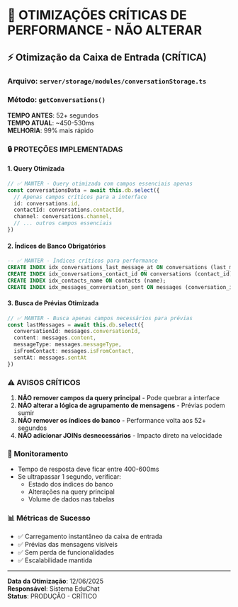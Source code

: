 # 🚨 OTIMIZAÇÕES CRÍTICAS DE PERFORMANCE - NÃO ALTERAR

## ⚡ Otimização da Caixa de Entrada (CRÍTICA)

### Arquivo: `server/storage/modules/conversationStorage.ts`
### Método: `getConversations()`

**TEMPO ANTES**: 52+ segundos  
**TEMPO ATUAL**: ~450-530ms  
**MELHORIA**: 99% mais rápido

### 🔒 PROTEÇÕES IMPLEMENTADAS

#### 1. Query Otimizada
```typescript
// ✅ MANTER - Query otimizada com campos essenciais apenas
const conversationsData = await this.db.select({
  // Apenas campos críticos para a interface
  id: conversations.id,
  contactId: conversations.contactId,
  channel: conversations.channel,
  // ... outros campos essenciais
})
```

#### 2. Índices de Banco Obrigatórios
```sql
-- ✅ MANTER - Índices críticos para performance
CREATE INDEX idx_conversations_last_message_at ON conversations (last_message_at DESC);
CREATE INDEX idx_conversations_contact_id ON conversations (contact_id);
CREATE INDEX idx_contacts_name ON contacts (name);
CREATE INDEX idx_messages_conversation_sent ON messages (conversation_id, sent_at DESC);
```

#### 3. Busca de Prévias Otimizada
```typescript
// ✅ MANTER - Busca apenas campos necessários para prévias
const lastMessages = await this.db.select({
  conversationId: messages.conversationId,
  content: messages.content,
  messageType: messages.messageType,
  isFromContact: messages.isFromContact,
  sentAt: messages.sentAt
})
```

### ⚠️ AVISOS CRÍTICOS

1. **NÃO remover campos da query principal** - Pode quebrar a interface
2. **NÃO alterar a lógica de agrupamento de mensagens** - Prévias podem sumir
3. **NÃO remover os índices do banco** - Performance volta aos 52+ segundos
4. **NÃO adicionar JOINs desnecessários** - Impacto direto na velocidade

### 🔧 Monitoramento
- Tempo de resposta deve ficar entre 400-600ms
- Se ultrapassar 1 segundo, verificar:
  - Estado dos índices do banco
  - Alterações na query principal
  - Volume de dados nas tabelas

### 📊 Métricas de Sucesso
- ✅ Carregamento instantâneo da caixa de entrada
- ✅ Prévias das mensagens visíveis
- ✅ Sem perda de funcionalidades
- ✅ Escalabilidade mantida

---
**Data da Otimização**: 12/06/2025  
**Responsável**: Sistema EduChat  
**Status**: PRODUÇÃO - CRÍTICO